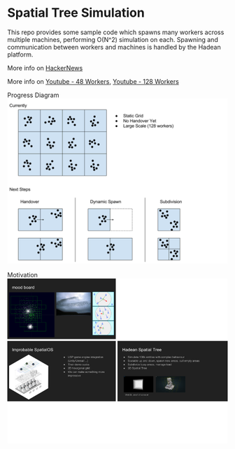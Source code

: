 # Spatial Tree Simulation

This repo provides some sample code which spawns many workers across multiple machines, performing O(N^2) simulation on each. Spawning and communication between workers and machines is handled by the Hadean platform.

More info on [HackerNews](https://news.ycombinator.com)

More info on [Youtube - 48 Workers](https://www.youtube.com/watch?v=8TgeBZScRmE), [Youtube - 128 Workers](https://www.youtube.com/watch?v=0U0fzF3Fy9E)

Progress Diagram
![progress diagram](progress_diagram.svg)

Motivation
![motivation](mood_board.png)
